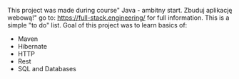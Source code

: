 This project was made during course" Java - ambitny start. Zbuduj aplikację webową!" go to: https://full-stack.engineering/ for full information.
This is a simple "to do" list.
Goal of this project was to learn basics of:
- Maven
- Hibernate
- HTTP 
- Rest
- SQL and Databases
